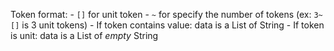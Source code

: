 Token format:
    - `[]` for unit token
    - `~` for specify the number of tokens (ex: `3~[]` is 3 unit tokens)
    - If token contains value: data is a List of String
    - If token is unit: data is a List of *empty* String